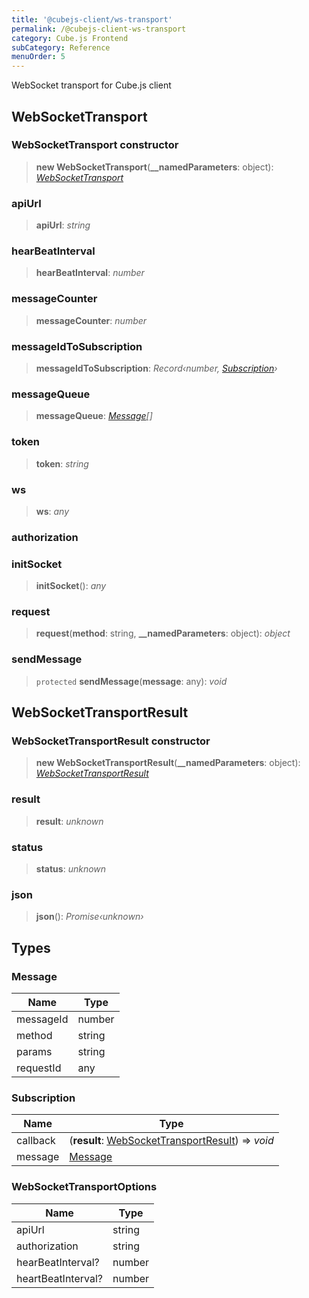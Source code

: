 ```yaml
---
title: '@cubejs-client/ws-transport'
permalink: /@cubejs-client-ws-transport
category: Cube.js Frontend
subCategory: Reference
menuOrder: 5
---
```


WebSocket transport for Cube.js client

## WebSocketTransport

### WebSocketTransport constructor

>  **new WebSocketTransport**(**__namedParameters**: object): *[WebSocketTransport](#web-socket-transport)*

### apiUrl

> **apiUrl**: *string*

### hearBeatInterval

> **hearBeatInterval**: *number*

### messageCounter

> **messageCounter**: *number*

### messageIdToSubscription

> **messageIdToSubscription**: *Record‹number, [Subscription](#types-subscription)›*

### messageQueue

> **messageQueue**: *[Message](#types-message)[]*

### token

> **token**: *string*

### ws

> **ws**: *any*

### authorization

### initSocket

>  **initSocket**(): *any*

### request

>  **request**(**method**: string, **__namedParameters**: object): *object*

### sendMessage

> `protected` **sendMessage**(**message**: any): *void*

## WebSocketTransportResult

### WebSocketTransportResult constructor

>  **new WebSocketTransportResult**(**__namedParameters**: object): *[WebSocketTransportResult](#result)*

### result

> **result**: *unknown*

### status

> **status**: *unknown*

### json

>  **json**(): *Promise‹unknown›*

## Types

### Message

Name | Type |
------ | ------ |
messageId | number |
method | string |
params | string |
requestId | any |

### Subscription

Name | Type |
------ | ------ |
callback |  (**result**: [WebSocketTransportResult](#result)) => *void* |
message | [Message](#types-message) |

### WebSocketTransportOptions

Name | Type |
------ | ------ |
apiUrl | string |
authorization | string |
hearBeatInterval? | number |
heartBeatInterval? | number |
